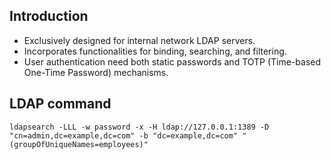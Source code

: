 ## Introduction
- Exclusively designed for internal network LDAP servers.
- Incorporates functionalities for binding, searching, and filtering.
- User authentication need both static passwords and TOTP (Time-based One-Time Password) mechanisms.

## LDAP command

```
ldapsearch -LLL -w password -x -H ldap://127.0.0.1:1389 -D "cn=admin,dc=example,dc=com" -b "dc=example,dc=com" "(groupOfUniqueNames=employees)" 

```
